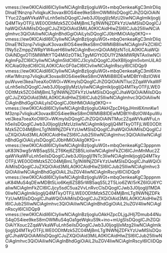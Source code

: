 vmess://ew0KICAidiI6ICIyIiwNCiAgInBzIjogIuWGt+mbqOenkeaKgC3mlrDliqDlnaE1Nnznp7vliqjkuK3ovax8IOS4iee9keS8mOWMliIsDQogICJhZGQiOiAiNTYuc2ZqaWVkaWFuLnh5eiIsDQogICJwb3J0IjogIjIzMzU2IiwNCiAgImlkIjogIjQ4MTkyOTFjLWE0ODItMzk5ZC04MjBmLTg1NWNjZDFkYzUwMSIsDQogICJhaWQiOiAiMiIsDQogICJuZXQiOiAid3MiLA0KICAidHlwZSI6ICJub25lIiwNCiAgImhvc3QiOiAiIiwNCiAgInBhdGgiOiAiLyIsDQogICJ0bHMiOiAiIg0KfQ==
vmess://ew0KICAidiI6ICIyIiwNCiAgInBzIjogIuWGt+mbqOenkeaKgC3mlrDliqDlnaE1N3znp7vliqjkuK3ovax8IOS4iee9keS8mOWMliB8IiwNCiAgImFkZCI6ICI1Ny5zZmppZWRpYW4ueHl6IiwNCiAgInBvcnQiOiAiMjIzNTciLA0KICAiaWQiOiAiNDgxOTI5MWMtYTQ4Mi0zOTlkLTgyMGYtODU1Y2NkMWRjNTAxIiwNCiAgImFpZCI6ICIyIiwNCiAgIm5ldCI6ICJ3cyIsDQogICJ0eXBlIjogIm5vbmUiLA0KICAiaG9zdCI6ICIiLA0KICAicGF0aCI6ICIvIiwNCiAgInRscyI6ICIiDQp9
vmess://ew0KICAidiI6ICIyIiwNCiAgInBzIjogIuWGt+mbqOenkeaKgC3ml6XmnKw1Mnznp7vliqjkuK3ovax8IOS4iee9keS8mOWMliB8IDEwMDBtYnBzIOW4puWuvei3kea7oeaXoOWOi+WKmyIsDQogICJhZGQiOiAiNTIuc2ZqaWVkaWFuLnh5eiIsDQogICJwb3J0IjogIjIyMzUyIiwNCiAgImlkIjogIjQ4MTkyOTFjLWE0ODItMzk5ZC04MjBmLTg1NWNjZDFkYzUwMSIsDQogICJhaWQiOiAiMiIsDQogICJuZXQiOiAid3MiLA0KICAidHlwZSI6ICJub25lIiwNCiAgImhvc3QiOiAiIiwNCiAgInBhdGgiOiAiLyIsDQogICJ0bHMiOiAiIg0KfQ==
vmess://ew0KICAidiI6ICIyIiwNCiAgInBzIjogIuOAkHZpcDHjgJHml6XmnKw1M3znp7vliqjkuK3ovax8IOS4iee9keS8mOWMliB8IDEwMDBtYnBzIOW4puWuvei3kea7oeaXoOWOi+WKmyIsDQogICJhZGQiOiAiNTMuc2ZqaWVkaWFuLnh5eiIsDQogICJwb3J0IjogIjIzMzUzIiwNCiAgImlkIjogIjQ4MTkyOTFjLWE0ODItMzk5ZC04MjBmLTg1NWNjZDFkYzUwMSIsDQogICJhaWQiOiAiMiIsDQogICJuZXQiOiAid3MiLA0KICAidHlwZSI6ICJub25lIiwNCiAgImhvc3QiOiAiIiwNCiAgInBhdGgiOiAiLyIsDQogICJ0bHMiOiAiIg0KfQ==
vmess://ew0KICAidiI6ICIyIiwNCiAgInBzIjogIuWGt+mbqOenkeaKgC3pppnmuK83N3wg5rWB5aqS5L2T6Kej6ZSB5LioIiwNCiAgImFkZCI6ICJmMnMuc2ZqaWVkaWFuLnh5eiIsDQogICJwb3J0IjogIjI1NTc3IiwNCiAgImlkIjogIjQ4MTkyOTFjLWE0ODItMzk5ZC04MjBmLTg1NWNjZDFkYzUwMSIsDQogICJhaWQiOiAiMiIsDQogICJuZXQiOiAid3MiLA0KICAidHlwZSI6ICJub25lIiwNCiAgImhvc3QiOiAiIiwNCiAgInBhdGgiOiAiL2luZGV4IiwNCiAgInRscyI6ICIiDQp9
vmess://ew0KICAidiI6ICIyIiwNCiAgInBzIjogIuWGt+mbqOenkeaKgC3pppnmuK84MuS4qDEwMDBt5Lio6Kej6ZSB5rWB5aqS5L2T5Lio6ZW/5rKZ6IGU6YCaIiwNCiAgImFkZCI6ICJjcy5sdC5ua2VvLnRvcCIsDQogICJwb3J0IjogIjI1MDA0IiwNCiAgImlkIjogIjQ4MTkyOTFjLWE0ODItMzk5ZC04MjBmLTg1NWNjZDFkYzUwMSIsDQogICJhaWQiOiAiMiIsDQogICJuZXQiOiAid3MiLA0KICAidHlwZSI6ICJub25lIiwNCiAgImhvc3QiOiAiIiwNCiAgInBhdGgiOiAiL2luZGV4IiwNCiAgInRscyI6ICIiDQp9
vmess://ew0KICAidiI6ICIyIiwNCiAgInBzIjogIuOAkHZpcDLjgJHlj7Dmub44NuS4qOS4iee9keS8mOWMluS4qOa1geWqkuS9k+ino+mUgSIsDQogICJhZGQiOiAiYXouc2ZqaWVkaWFuLnh5eiIsDQogICJwb3J0IjogIjIxMzg2IiwNCiAgImlkIjogIjQ4MTkyOTFjLWE0ODItMzk5ZC04MjBmLTg1NWNjZDFkYzUwMSIsDQogICJhaWQiOiAiMiIsDQogICJuZXQiOiAid3MiLA0KICAidHlwZSI6ICJub25lIiwNCiAgImhvc3QiOiAiIiwNCiAgInBhdGgiOiAiL2luZGV4IiwNCiAgInRscyI6ICIiDQp9


